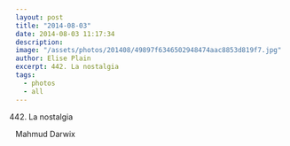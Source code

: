 ```yaml
---
layout: post
title: "2014-08-03"
date: 2014-08-03 11:17:34
description: 
image: "/assets/photos/201408/49897f6346502948474aac8853d819f7.jpg"
author: Elise Plain
excerpt: 442. La nostalgia
tags: 
  - photos
  - all
---
```


442. La nostalgia
<p></p>
<p>Mahmud Darwix</p>